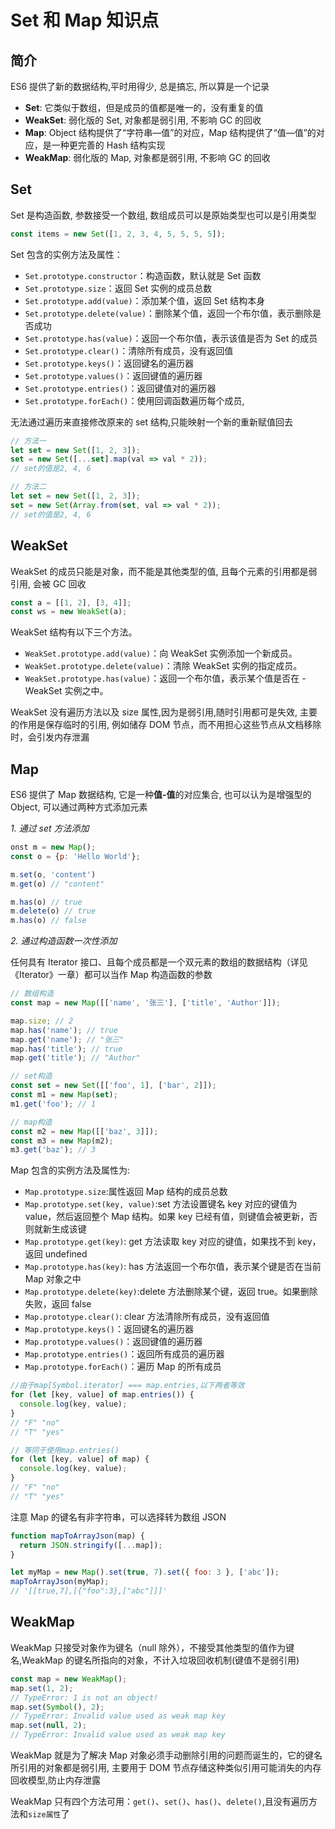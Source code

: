 # Set 和 Map 知识点

## 简介

ES6 提供了新的数据结构,平时用得少, 总是搞忘, 所以算是一个记录

- **Set**: 它类似于数组，但是成员的值都是唯一的，没有重复的值
- **WeakSet**: 弱化版的 Set, 对象都是弱引用, 不影响 GC 的回收
- **Map**: Object 结构提供了“字符串—值”的对应，Map 结构提供了“值—值”的对应，是一种更完善的 Hash 结构实现
- **WeakMap**: 弱化版的 Map, 对象都是弱引用, 不影响 GC 的回收

## Set

Set 是构造函数, 参数接受一个数组, 数组成员可以是原始类型也可以是引用类型

```js
const items = new Set([1, 2, 3, 4, 5, 5, 5, 5]);
```

Set 包含的实例方法及属性：

- `Set.prototype.constructor`：构造函数，默认就是 Set 函数
- `Set.prototype.size`：返回 Set 实例的成员总数
- `Set.prototype.add(value)`：添加某个值，返回 Set 结构本身
- `Set.prototype.delete(value)`：删除某个值，返回一个布尔值，表示删除是否成功
- `Set.prototype.has(value)`：返回一个布尔值，表示该值是否为 Set 的成员
- `Set.prototype.clear()`：清除所有成员，没有返回值
- `Set.prototype.keys()`：返回键名的遍历器
- `Set.prototype.values()`：返回键值的遍历器
- `Set.prototype.entries()`：返回键值对的遍历器
- `Set.prototype.forEach()`：使用回调函数遍历每个成员,

无法通过遍历来直接修改原来的 set 结构,只能映射一个新的重新赋值回去

```js
// 方法一
let set = new Set([1, 2, 3]);
set = new Set([...set].map(val => val * 2));
// set的值是2, 4, 6

// 方法二
let set = new Set([1, 2, 3]);
set = new Set(Array.from(set, val => val * 2));
// set的值是2, 4, 6
```

## WeakSet

WeakSet 的成员只能是对象，而不能是其他类型的值, 且每个元素的引用都是弱引用, 会被 GC 回收

```js
const a = [[1, 2], [3, 4]];
const ws = new WeakSet(a);
```

WeakSet 结构有以下三个方法。

- `WeakSet.prototype.add(value)`：向 WeakSet 实例添加一个新成员。
- `WeakSet.prototype.delete(value)`：清除 WeakSet 实例的指定成员。
- `WeakSet.prototype.has(value)`：返回一个布尔值，表示某个值是否在 - WeakSet 实例之中。

WeakSet 没有遍历方法以及 size 属性,因为是弱引用,随时引用都可是失效, 主要的作用是保存临时的引用, 例如储存 DOM 节点，而不用担心这些节点从文档移除时，会引发内存泄漏

## Map

ES6 提供了 Map 数据结构, 它是一种**值-值**的对应集合, 也可以认为是增强型的 Object, 可以通过两种方式添加元素

_1. 通过 set 方法添加_

```js
onst m = new Map();
const o = {p: 'Hello World'};

m.set(o, 'content')
m.get(o) // "content"

m.has(o) // true
m.delete(o) // true
m.has(o) // false
```

_2. 通过构造函数一次性添加_

任何具有 Iterator 接口、且每个成员都是一个双元素的数组的数据结构（详见《Iterator》一章）都可以当作 Map 构造函数的参数

```js
// 数组构造
const map = new Map([['name', '张三'], ['title', 'Author']]);

map.size; // 2
map.has('name'); // true
map.get('name'); // "张三"
map.has('title'); // true
map.get('title'); // "Author"

// set构造
const set = new Set([['foo', 1], ['bar', 2]]);
const m1 = new Map(set);
m1.get('foo'); // 1

// map构造
const m2 = new Map([['baz', 3]]);
const m3 = new Map(m2);
m3.get('baz'); // 3
```

Map 包含的实例方法及属性为:

- `Map.prototype.size`:属性返回 Map 结构的成员总数
- `Map.prototype.set(key, value)`:set 方法设置键名 key 对应的键值为 value，然后返回整个 Map 结构。如果 key 已经有值，则键值会被更新，否则就新生成该键
- `Map.prototype.get(key)`: get 方法读取 key 对应的键值，如果找不到 key，返回 undefined
- `Map.prototype.has(key)`: has 方法返回一个布尔值，表示某个键是否在当前 Map 对象之中
- `Map.prototype.delete(key)`:delete 方法删除某个键，返回 true。如果删除失败，返回 false
- `Map.prototype.clear()`: clear 方法清除所有成员，没有返回值
- `Map.prototype.keys()`：返回键名的遍历器
- `Map.prototype.values()`：返回键值的遍历器
- `Map.prototype.entries()`：返回所有成员的遍历器
- `Map.prototype.forEach()`：遍历 Map 的所有成员

```js
//由于map[Symbol.iterator] === map.entries,以下两者等效
for (let [key, value] of map.entries()) {
  console.log(key, value);
}
// "F" "no"
// "T" "yes"

// 等同于使用map.entries()
for (let [key, value] of map) {
  console.log(key, value);
}
// "F" "no"
// "T" "yes"
```

注意 Map 的键名有非字符串，可以选择转为数组 JSON

```js
function mapToArrayJson(map) {
  return JSON.stringify([...map]);
}

let myMap = new Map().set(true, 7).set({ foo: 3 }, ['abc']);
mapToArrayJson(myMap);
// '[[true,7],[{"foo":3},["abc"]]]'
```

## WeakMap

WeakMap 只接受对象作为键名（null 除外），不接受其他类型的值作为键名,WeakMap 的键名所指向的对象，不计入垃圾回收机制(键值不是弱引用)

```js
const map = new WeakMap();
map.set(1, 2);
// TypeError: 1 is not an object!
map.set(Symbol(), 2);
// TypeError: Invalid value used as weak map key
map.set(null, 2);
// TypeError: Invalid value used as weak map key
```

WeakMap 就是为了解决 Map 对象必须手动删除引用的问题而诞生的，它的键名所引用的对象都是弱引用, 主要用于 DOM 节点存储这种类似引用可能消失的内存回收模型,防止内存泄露

WeakMap 只有四个方法可用：`get()`、`set()`、`has()`、`delete()`,且没有遍历方法和`size属性`了
